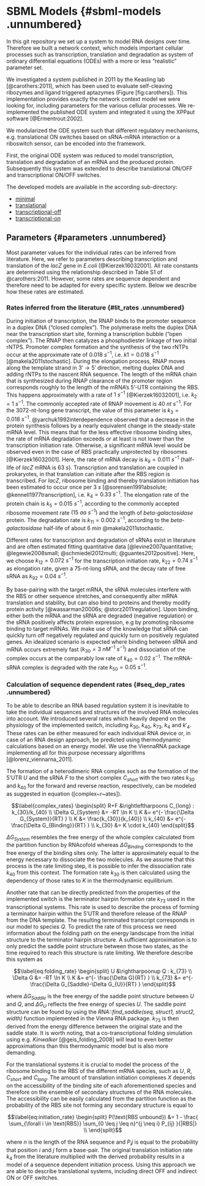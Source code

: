 SBML Models {#sbml-models .unnumbered}
===========

In this git repository we set up a system to model RNA
designs over time. Therefore we built a network context, which models
important cellular processes such as transcription, translation and
degradation as system of ordinary differential equations (ODEs) with a
more or less “realistic” parameter set.

We investigated a system published in 2011 by the Keasling lab
[@carothers:2011], which has been used to evaluate self-cleaving
ribozymes and ligand triggered aptazymes (Figure [fig:carothers]). This
implementation provides exactly the network context model we were
looking for, including parameters for the various cellular processes. We
re-implemented the published ODE system and integrated it using the
XPPaut software [@Ermentrout:2002].

We modularized the ODE system
such that different regulatory mechanisms, e.g. translational ON
switches based on sRNA-mRNA interaction or a riboswitch sensor, can be
encoded into the framework.

First, the original ODE system was reduced to model transcription,
translation and degradation of an mRNA and the produced protein. 
Subsequently this system was extended to
describe translational ON/OFF and transcriptional ON/OFF switches.

The developed models are available in the according sub-directory:
* [minimal](https://github.com/ribonets/rnadev-models/tree/master/minimal)
* [translational](https://github.com/ribonets/rnadev-models/tree/master/translational)
* [transcriptional-off](https://github.com/ribonets/rnadev-models/tree/master/transcriptional-off)
* [transcriptional-on](https://github.com/ribonets/rnadev-models/tree/master/transcriptional-on)



Parameters {#parameters .unnumbered}
----------

Most parameter values for the individual rates can be inferred from
literature. Here, we refer to parameters describing transcription and
translation of the *lacZ* gene in *E.coli* [@Kierzek16032001]. All rate
constants are determined using the relationship described in Table S1 of
@carothers:2011. However, some rates are sequence dependent and
therefore need to be adapted for every specific system. Below we
describe how these rates are estimated.

### Rates inferred from the literature {#lit_rates .unnumbered}

During initiation of transcription, the RNAP binds to the promoter
sequence in a duplex DNA (“closed complex”). The polymerase melts the
duplex DNA near the transcription start site, forming a transcription
bubble (“open complex”). The RNAP then catalyzes a phosphodiester
linkage of two initial rNTPS. Promoter complex formation and the
synthesis of the two rNTPs occur at the approximate rate of
$0.018\ s^{-1}$, i.e. $k1=0.018\ s^{-1}$ [@makela2011stochastic]. During
the elongation process, RNAP moves along the template strand in
$3'\rightarrow 5'$ direction, melting duplex DNA and adding rNTPs to the
nascent RNA sequence. The length of the mRNA chain that is synthesized
during RNAP clearance of the promoter region corresponds roughly to the
length of the mRNA’s 5’-UTR containing the RBS. This happens
approximately with a rate of $1\ s^{-1}$ [@Kierzek16032001], i.e.
$k_2=1\ s^{-1}$. The commonly accepted rate of RNAP movement is
$40\ nt\ s^{-1}$. For the 3072-nt-long gene transcript, the value of
this parameter is $k_3=0.018\ s^{-1}$. @yarchuk1992interdependence
observed that a decrease in the protein synthesis follows by a nearly
equivalent change in the steady-state mRNA level. This means that for
the less effective ribosome binding sites, the rate of mRNA degradation
exceeds or at least is not lower than the transcription initiation rate.
Otherwise, a significant mRNA level would be observed even in the case
of RBS practically unprotected by ribosomes [@Kierzek16032001]. Here,
the rate of mRNA decay is $k_9=0.011\ s^{-1}$ (half-life of $lacZ$ mRNA
is $63\ s$). Transcription and translation are coupled in prokaryotes,
in that translation can initiate after the RBS region is transcribed.
For *lacZ*, ribosome binding and thereby translation initiation has been
estimated to occur once per $3\ s$
[@sorensen1991absolute; @kennell1977transcription], i.e.
$k_4=0.33\ s^{-1}$. The elongation rate of the protein chain is
$k_{5}=0.015\ s^{-1}$, according to the commonly accepted ribosome
movement rate $(15\ aa\ s^{-1})$ and the length of *beta-galactosidase*
protein. The degradation rate is $k_{11}=0.002\ s^{-1}$, according to
the *beta-galactosidase* half-life of about $6\ min$
@makela2011stochastic.

Different rates for transcription and degradation of sRNAs exist in
literature and are often estimated fitting quantitative data
[@levine2007quantitative; @legewie2008small; @schmiedel2012multi; @guantes2012positive].
Here, we choose $k_{12}=0.072\ s^{-1}$ for the transcription initiation
rate, $k_{22}=0.74\ s^{-1}$ as elongation rate, given a 75-nt-long sRNA,
and the decay rate of free sRNA as $k_{92}=0.04\ s^{-1}$.

By base-pairing with the target mRNA, the sRNA molecules interfere with
the RBS or other sequence stretches, and consequently alter mRNA
translation and stability, but can also bind to proteins and thereby
modify protein activity [@wassarman20006s; @storz2011regulation]. Upon
binding, either both the mRNA and the sRNA are degraded (negative
regulation) or the sRNA positively affects protein expression, e.g by
promoting ribosome binding to target mRNAs. We make use of the knowledge
that sRNA can quickly turn off negatively regulated and quickly turn on
positively regulated genes. An idealized scenario is expected where
binding between sRNA and mRNA occurs extremely fast
$(k_{30}=3\ nM^{-1}\ s^{-1})$ and dissociation of the complex occurs at
the comparably low rate of $k_{40}=0.02\ s^{-1}$. The mRNA-sRNA complex
is degraded with the rate $k_{50}=0.05\ s^{-1}$.

### Calculation of sequence dependent rates {#seq_dep_rates .unnumbered}

To be able to describe an RNA based regulation system it is inevitable
to take the individual sequences and structures of the involved RNA
molecules into account. We introduced several rates which heavily depend
on the physiology of the implemented switch, including $k_{30}$,
$k_{40}$, $k_{73}$, $k_{4}$ and $k'_{4}$. These rates can be either
measured for each individual RNA device or, in case of an RNA design
approach, be predicted using thermodynamic calculations based on an
energy model. We use the ViennaRNA package implementing all for this
purpose necessary algorithms [@lorenz_viennarna_2011].

The formation of a heterodimeric RNA complex such as the formation of
the 5’UTR $U$ and the sRNA $F$ to the short complex $C_{short}$ with the
two rates $k_{30}$ and $k_{40}$ for the forward and reverse reaction,
respectively, can be modeled as suggested in
equation ([complex~r~ates]).

$$\label{complex_rates}
    \begin{split}
        R+F &\rightleftharpoons C_{long} : k_{30}/k_{40} \\
        \Delta G_{System} &= -RT \ln K \\
        K &= e^{- \frac{\Delta G_{System}}{RT} } \\
        K &= \frac{k_{30}}{k_{40}} \\
        k_{40} &=  e^{- \frac{\Delta G_{Binding}}{RT} } \\
        k_{30} &= K \cdot k_{40}
    \end{split}$$

$\Delta G_{System}$ resembles the free energy of the whole complex
calculated from the partition function by RNAcofold whereas $\Delta
G_{Binding}$ corresponds to the free energy of the binding sites only.
The latter is approximately equal to the energy necessary to dissociate
the two molecules. As we assume that this process is the rate limiting
step, it is possible to infer the dissociation rate $k_{40}$ from this
context. The formation rate $k_{30}$ is then calculated using the
dependency of those rates to $K$ in the thermodynamic equilibrium.

Another rate that can be directly predicted from the properties of the
implemented switch is the terminator hairpin formation rate $k_{73}$
used in the transcriptional systems. This rate is used to describe the
process of forming a terminator hairpin within the 5’UTR and therefore
release of the RNAP from the DNA template. The resulting terminated
transcript corresponds in our model to species $Q$. To predict the rate
of this process we need information about the folding path on the energy
landscape from the initial structure to the terminator hairpin
structure. A sufficient approximation is to only predict the saddle
point structure between those two states, as the time required to reach
this structure is rate limiting. We therefore describe this system as

$$\label{eq:folding_rate}
    \begin{split}
        U &\rightharpoonup Q : k_{73} \\
        \Delta G &= -RT \ln K \\
        K &= e^{- \frac{\Delta G}{RT} } \\
        k_{73} &= e^{- \frac{\Delta G_{Saddle}-\Delta G_{U}}{RT} }
    \end{split}$$

where $\Delta G_{Saddle}$ is the free energy of the saddle point
structure between $U$ and $Q$, and $\Delta G_U$ reflects the free energy
of species $U$. The saddle point structure can be found by using the
*RNA::find\_saddle(seq, struct1, struct2, width)* function implemented
in the Vienna RNA package. $k_{73}$ is then derived from the energy
difference between the original state and the saddle state. It is worth
noting, that a co-transcriptional folding simulation using e.g.
*Kinwalker* [@geis_folding_2008] will lead to even better approximations
than this thermodynamic model but is also more demanding.

For the translational systems it is crucial to model the process of the
ribosome binding to the RBS of the different mRNA species, such as $U$,
$R$, $C_{short}$ and $C_{long}$. The amount of translation initiation
complexes $X$ depends on the accessibility of the binding site of each
aforementioned species and therefore on the ensemble of secondary
structures of the RNA molecules. The accessibility can be easily
calculated from the partition function as the probability of the RBS
site not forming any secondary structure is equal to

$$\label{eq:initiation_rate}
    \begin{split}
        P(\text{RBS unbound}) &= 1 - \frac{ \sum_{\forall i \in \text{RBS}} \sum_{0 \leq j \leq n}^{j \neq i} P_{ij} }{|RBS|} \\
    \end{split}$$

where $n$ is the length of the RNA sequence and $P_ij$ is equal to the
probability that position $i$ and $j$ form a base-pair. The original
translation initiation rate $k_{4}$ from the literature multiplied with
the derived probability results in a model of a sequence dependent
initiation process. Using this approach we are able to describe
translational systems, including direct OFF and indirect ON or OFF
switches.

